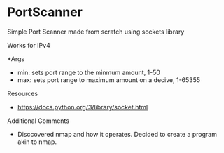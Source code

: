 # PortScanner
Simple Port Scanner made from scratch using sockets library 

Works for IPv4 

*Args
- min: sets port range to the minmum amount, 1-50
- max: sets port range to maximum amount on a decive, 1-65355

Resources
 - https://docs.python.org/3/library/socket.html

Additional Comments
- Disccovered nmap and how it operates. Decided to create a program akin to nmap.
